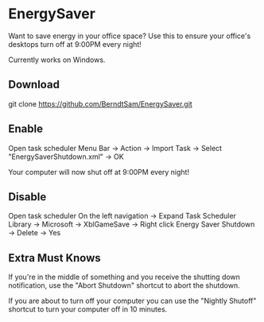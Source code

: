 # EnergySaver
Want to save energy in your office space? Use this to ensure your office's desktops turn off at 9:00PM every night!

Currently works on Windows.

## Download
git clone https://github.com/BerndtSam/EnergySaver.git

## Enable
Open task scheduler
Menu Bar -> Action -> Import Task -> Select "EnergySaverShutdown.xml" -> OK

Your computer will now shut off at 9:00PM every night! 

## Disable
Open task scheduler
On the left navigation -> Expand Task Scheduler Library -> Microsoft -> XblGameSave -> Right click Energy Saver Shutdown -> Delete -> Yes

## Extra Must Knows
If you're in the middle of something and you receive the shutting down notification, use the "Abort Shutdown" shortcut to abort the shutdown.

If you are about to turn off your computer you can use the "Nightly Shutoff" shortcut to turn your computer off in 10 minutes.
